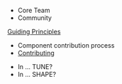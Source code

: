 <lyne-title level="1" text="How we work" class="page-title"></lyne-title>

<lyne-title level="2" text="Code of conduct"></lyne-title>

<lyne-title level="2" text="Who we are"></lyne-title>

  * Core Team
  * Community

<lyne-title level="2" text="Guiding Principles"></lyne-title>

[Guiding Principles](/guidelines/principles/)

<lyne-title level="2" text="Governance model"></lyne-title>

  * Component contribution process
  * [Contributing](/contributing/)

<lyne-title level="2" text="QA"></lyne-title>

  * In ... TUNE?
  * In ... SHAPE?

<lyne-title level="2" text="Metrics"></lyne-title>


<lyne-title level="2" text="What we are working on"></lyne-title>

<lyne-title level="2" text="Roadmap (Where we are going)"></lyne-title>
